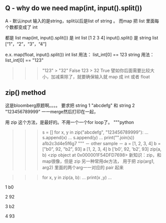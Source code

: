 Q - why do we need map(int, input().split())
----------------------------------------------
A - 默认input 输入的是string，split以后是list of string 。
而map  把 list 里面每个数都变成了 int

都是 list 
map(int, input().split()) 是 int list [1 2 3 4] 
input().split() 是 string list [“1”，“2”，“3”，“4”]

e.x. map(float, input().split())
int list 用法： list_int[0] == 123
string 用法： list_int[0] == "123"

>>> "123" > "32"
False
>>> 123 > 32
True
譬如你后面需要比较大小，加减乘除了，就要确保输入就 map 成 int 或者 float


zip() method
----------------------------------------------
这是bloomberg原题啊。。。。
要求把 string 1 "abcdefg"
和 string 2 "123456789999"
一一merge然后打印在一起，

用 zip 这个方法，是最好的。不用一个一个for loop了。
"""python
>>> s = []
>>> for x, y in zip("abcdefg", "123456789999"):
...     s.append(x)
...     s.append(y)
...
>>> print("".join(s))
a1b2c3d4e5f6g7
"""
－ other sample － 
>>> a = [1, 2, 3, 4]
>>> b = ["b0", 92, "b2", 93]
>>> a
[1, 2, 3, 4]
>>> b
['b0', 92, 'b2', 93]
>>> zip(a, b)
<zip object at 0x000001F54DFD7698>
新知识：zip，和map很像，但是 zip 另一种常用de方法，
用于把 zip(arg1, arg2) 里面的两个arg一一对应的 pair 起来

>>> for x, y in zip(a, b):
...     print(x ,y)
...

1 b0

2 92

3 b2

4 93
